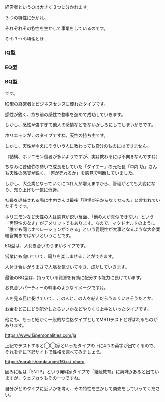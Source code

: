 経営者というのは大きく３つに分かれます。


３つの特性に分かれ、


それぞれその特性を生かして事業をしているのです。


 


その３つの特性とは、


### IQ型


### EQ型


### BQ型


です。


 


IQ型の経営者はビジネスセンスに優れたタイプです。


感性が鋭く、持ち前の感性で物事を進めて成功していきます。


しかし、感性が強すぎて他人の感情などをないがしろにしてしまいがちです。


ホリエモンがこのタイプですね。天性の持ち主です。


しかし、天性がゆえにそういう人に教わっても自分のものにはできません。


（結構、ホリエモン信者が多いようですが、実は教わるには不向きなんですね）





ちなみに昔破竹の勢いで成長をしていた「ダイエー」の元社長「中内 功」さんも天性の感覚が鋭く、「何が売れるか」を感覚で判断していました。


しかし、大企業となっていくにつれ人が増えますから、管理がとても大変になり、売り上げも一気に低迷。


社長を退任される際に中内さんは最後「現場が分からなくなった」と言われていたそうです。


ホリエモンなど天性の人は感覚が鋭い反面、「他の人が真似できない」という「再現性のなさ」がデメリットでもあります。なので、マクドナルドのように「誰でも同じオペレーションができる」という再現性が大事となるような大企業経営向きではないということです。


 


EQ型は、人付き合いのうまいタイプです。


営業にも向いていて、周りを楽しませることができます。


人付き合いがうまさで人脈を気づいてゆき、成功していきます。


 


最後のBQ型は、持っている資源を有効に配分する能力に長けています。


お見合いパーティーの幹事のようなイメージですね。


人を見る目に長けていて、この人とこの人を結んだらうまくいきそうだとか、


お金をどこにどう配分したらいいかなどやりくり上手といったタイプです。


他にも、もっと細かく一般的な性格タイプとしてMBTIテストと呼ばれるものがあります。

https://www.16personalities.com/ja

上記でテストすると◯◯家といったタイプの下に4つの英字が出てくるので、それを元に下記サイトで性格を調べてみましょう。

https://narukinhonda.com/16test-share

因みに私は「ENTP」という発明家タイプで「継続教育」に興味があると出ていますが、ウェブカツもその一つですね。


自分がどのタイプに近いかを考え、その特性を生かして商売をしていってください。

